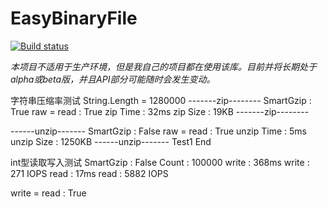 EasyBinaryFile
==============

[![Build status](https://ci.appveyor.com/api/projects/status/hu87xq6bdcxuvvtr)](https://ci.appveyor.com/project/chinaboard/easybinaryfile)

_本项目不适用于生产环境，但是我自己的项目都在使用该库。目前并将长期处于alpha或beta版，并且API部分可能随时会发生变动。_


字符串压缩率测试
String.Length = 1280000
-------zip--------
SmartGzip : True
raw = read : True
zip Time : 32ms
zip Size : 19KB
-------zip--------

------unzip-------
SmartGzip : False
raw = read : True
unzip Time : 5ms
unzip Size : 1250KB
------unzip-------
Test1  End

int型读取写入测试
SmartGzip : False
Count : 100000
write : 368ms
write : 271 IOPS
read : 17ms
read : 5882 IOPS

write = read : True